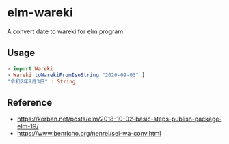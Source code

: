 # elm-wareki
A convert date to wareki for elm program.

## Usage

```elm
> import Wareki
> Wareki.toWarekiFromIsoString "2020-09-03" ]
"令和2年9月3日" : String
```

## Reference
- https://korban.net/posts/elm/2018-10-02-basic-steps-publish-package-elm-19/
- https://www.benricho.org/nenrei/sei-wa-conv.html 
